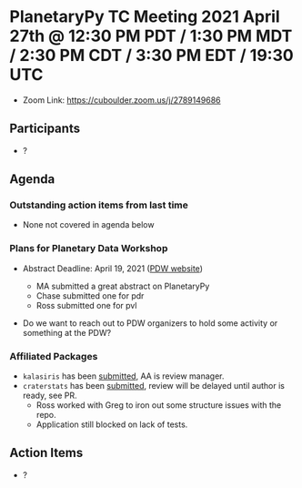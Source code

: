 # PlanetaryPy TC Meeting 2021 April 27th @ 12:30 PM PDT / 1:30 PM MDT / 2:30 PM CDT / 3:30 PM EDT / 19:30 UTC

* Zoom Link: https://cuboulder.zoom.us/j/2789149686

## Participants

* ?

## Agenda

### Outstanding action items from last time

* None not covered in agenda below


### Plans for Planetary Data Workshop

* Abstract Deadline: April 19, 2021 ([PDW website](https://www.hou.usra.edu/meetings/planetdata2021/))
  * MA submitted a great abstract on PlanetaryPy
  * Chase submitted one for pdr
  * Ross submitted one for pvl

* Do we want to reach out to PDW organizers to hold some activity or something at the PDW?


### Affiliated Packages
* `kalasiris` has been [submitted](https://github.com/planetarypy/TC/pull/49), AA is review manager.
* `craterstats` has been [submitted](https://github.com/planetarypy/planetarypy.github.io/pull/5),
  review will be delayed until author is ready, see PR.
  * Ross worked with Greg to iron out some structure issues with the repo.
  * Application still blocked on lack of tests.
  
  
## Action Items

* ?
